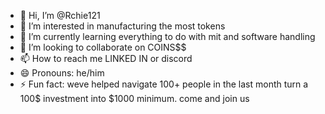 - 👋 Hi, I’m @Rchie121
- 👀 I’m interested in manufacturing the most tokens
- 🌱 I’m currently learning everything to do with mit and software handling
- 💞️ I’m looking to collaborate on COINS$$
- 📫 How to reach me LINKED IN or discord
- 😄 Pronouns: he/him
- ⚡ Fun fact: weve helped navigate 100+ people in the last month turn a 100$ investment into $1000 minimum. come and join us 

<!---
Rchie121/Rchie121 is a ✨ special ✨ repository because its `README.md` (this file) appears on your GitHub profile.
You can click the Preview link to take a look at your changes.
--->
